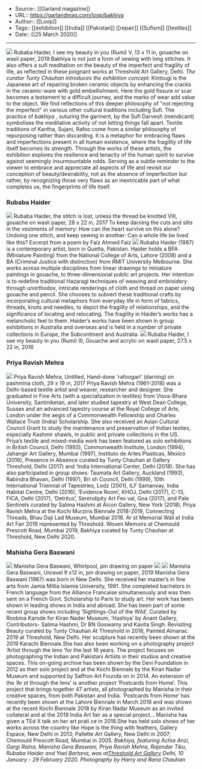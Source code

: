 ﻿
  * Source:: [[Garland magazine]]
  * URL:: https://garlandmag.com/loop/bakhiya
  * Author:: [[Loop]]
  * Tags:: [[exhibition]] [[India]] [[Pakistan]] [[repair]] [[Sufism]] [[textiles]]
  * Date:: [[25 March 2020]]


* * *
[![](https://garlandmag.com/wp-content/uploads/2020/03/Bakhiya-At-Threshold-Curated-by-Tunty-Chauhan.-Jan-20_Page_39_Image_0001.jpg)](https://garlandmag.com/wp-content/uploads/2020/03/Bakhiya-At-Threshold-Curated-by-Tunty-Chauhan.-Jan-20_Page_39_Image_0001.jpg)
Rubaba Haider, I see my beauty in you (Rumi) V, 13 x 11 in, gouache on wasli paper, 2019
Bakhiya is not just a form of sewing with long stitches. It also offers a sufi meditation on the beauty of the imperfect and fragility of life, as reflected in these poignant works at Threshold Art Gallery, Delhi.
 _The curator Tunty Chauhan introduces the exhibition concept:_
Kintsugi is the Japanese art of repairing broken ceramic objects by enhancing the cracks in the ceramic-ware with gold embellishment. Here the gold fissure or scar becomes a testament to a difficult journey, and the marks of wear add value to the object. We find reflections of this deeper philosophy of "not rejecting the imperfect" in various other cultural traditions including Sufi.
The practice of _bakhiya_ , suturing the garment, by the Sufi Darvesh (mendicant) symbolises the meditative activity of not letting things fall apart. Textile traditions of Kantha, Sujani, Rafoo come from a similar philosophy of repurposing rather than discarding. It is a metaphor for embracing flaws and imperfections present in all human existence, where the fragility of life itself becomes its strength.
Through the works of these artists, the exhibition explores the resilience and tenacity of the human spirit to survive against seemingly insurmountable odds. Serving as a subtle reminder to the viewer to embrace and appreciate all aspects of life and revisit our conception of beauty/desirability, not as the absence of imperfection but rather, by recognizing those very flaws as an inextricable part of what completes us, the fingerprints of life itself.
### Rubaba Haider
[![](https://garlandmag.com/wp-content/uploads/2020/03/Rubaba-Haider-Gouache-on-wasli-paper-28-in-x-22-in_-806x1024.jpg)](https://garlandmag.com/wp-content/uploads/2020/03/Rubaba-Haider-Gouache-on-wasli-paper-28-in-x-22-in_.jpg)
Rubaba Haider, the stitch is lost, unless the thread be knotted VIII, gouache on wasli paper, 28 x 22 in, 2017
To keep darning the cuts and slits in the vestments of memory: How can the heart survive on this alone? Undoing one stitch, and keep sewing in another: Can a whole life be lived like this?
Excerpt from a poem by Faiz Ahmed Faiz
[![](https://garlandmag.com/wp-content/uploads/2020/03/Bakhiya-At-Threshold-Curated-by-Tunty-Chauhan.-Jan-20_Page_34_Image_0001.jpg)](https://garlandmag.com/wp-content/uploads/2020/03/Bakhiya-At-Threshold-Curated-by-Tunty-Chauhan.-Jan-20_Page_34_Image_0001.jpg)
Rubaba Haider (1987) is a contemporary artist, born in Quetta, Pakistan. Haider holds a BFA (Miniature Painting) from the National College of Arts, Lahore (2008) and a BA (Criminal Justice with distinction) from RMIT University Melbourne. She works across multiple disciplines from linear drawings to miniature paintings in gouache, to three-dimensional public art projects. Her intention is to redeﬁne traditional Hazaragi techniques of weaving and embroidery through unorthodox, intricate renderings of cloth and thread on paper using gouache and pencil. She chooses to subvert these traditional crafts by incorporating cultural metaphors from everyday life in form of fabrics, threads, knots and needles, to depict the fragility of relationships, and the signiﬁcance of locating and relocating. The fragility in Haider’s works has a melancholic feel to them. Haider’s works have been shown in group exhibitions in Australia and overseas and is held in a number of private collections in Europe, the Subcontinent and Australia.
[![](https://garlandmag.com/wp-content/uploads/2020/03/Bakhiya-At-Threshold-Curated-by-Tunty-Chauhan.-Jan-20_Page_35_Image_0001.jpg)](https://garlandmag.com/wp-content/uploads/2020/03/Bakhiya-At-Threshold-Curated-by-Tunty-Chauhan.-Jan-20_Page_35_Image_0001.jpg)
Rubaba Haider, I see my beauty in you (Rumi) III, Gouache and acrylic on wasli paper, 27.5 x 22 in, 2016
### Priya Ravish Mehra
[![](https://garlandmag.com/wp-content/uploads/2020/03/Bakhiya-At-Threshold-Curated-by-Tunty-Chauhan.-Jan-20_Page_01-793x1024.jpg)](https://garlandmag.com/wp-content/uploads/2020/03/Bakhiya-At-Threshold-Curated-by-Tunty-Chauhan.-Jan-20_Page_01.jpg)
Priya Ravish Mehra, Untitled, Hand-done 'rafoogari' (darning) on pashmina cloth, 29 x 19 in, 2017
Priya Ravish Mehra (1961-2018) was a Delhi-based textile artist and weaver, researcher and designer. She graduated in Fine Arts (with a specialization in textiles) from Visva-Bhara University, Santiniketan, and later studied tapestry at West Dean College, Sussex and an advanced tapestry course at the Royal College of Arts, London under the aegis of a Commonwealth Fellowship and Charles Wallace Trust (India) Scholarship. She also received an Asian Cultural Council Grant to study the maintenance and preservation of Indian texties, especially Kashmir shawls, in public and private collections in the US. Priya’s textile and mixed-media work has been featured as solo exhibitions in British Council, Delhi (1993), Commonwealth Institute, London (1994), Jahangir Art Gallery, Mumbai (1997), Instituto de Artes Plasticas, Mexico (2016), Presence in Absence curated by Tunty Chauhan at Gallery Threshold, Delhi (2017) and ‘India International Center, Delhi (2018). She has also participated in group shows: Taumata Art Gallery, Auckland (1993), Rabindra Bhavan, Delhi (1997), Bri sh Council, Delhi (1999), 10th International Triennial of Tapestries, Lodz (2001), ILF Samanvay, India Habitat Centre, Delhi (2016), ‘Evidence Room’, KHOJ, Delhi (2017), C-13, FICA, Delhi (2017), ‘Detritus’, Serendipity Art Fes val, Goa (2017), and Pale Sentinels curated by Salima Hashmi at Aicon Gallery, New York (2018), Priya Ravish Mehra at the Kochi Murziris Biennale 2018-2019, Connecting Threads, Bhau Daji Lad Museum, Mumbai 2018. Ar st Memorial Wall at India Art Fair 2019 represented by Threshold. Woven Memoirs at Chemould Prescott Road, Mumbai 2019, Bakhiya curated by Tunty Chauhan at Threshold, New Delhi 2020.
### Mahisha Gera Baswani
[![](https://garlandmag.com/wp-content/uploads/2020/03/manisha-gera-baswani-pin-drawing-on-paper-Whirlpool-20-765x1024.jpg)](https://garlandmag.com/wp-content/uploads/2020/03/manisha-gera-baswani-pin-drawing-on-paper-Whirlpool-20.jpg)
Manisha Gera Baswani, Whirlpool, pin drawing on paper
[![](https://garlandmag.com/wp-content/uploads/2020/03/Bakhiya-At-Threshold-Curated-by-Tunty-Chauhan.-Jan-20_Page_16_Image_0001.jpg)](https://garlandmag.com/wp-content/uploads/2020/03/Bakhiya-At-Threshold-Curated-by-Tunty-Chauhan.-Jan-20_Page_16_Image_0001.jpg)
[![](https://garlandmag.com/wp-content/uploads/2020/03/Bakhiya-At-Threshold-Curated-by-Tunty-Chauhan.-Jan-20_Page_20_Image_0001.jpg)](https://garlandmag.com/wp-content/uploads/2020/03/Bakhiya-At-Threshold-Curated-by-Tunty-Chauhan.-Jan-20_Page_20_Image_0001.jpg)
Manisha Gera Baswani, Unravel 9 x12 in, pin drawing on paper, 2019
Manisha Gera Baswani (1967) was born in New Delhi. She received her master’s in ﬁne arts from Jamia Millia Islamia University, 1991. She completed bachelors in French language from the Alliance Francaise simultaneously and was then sent on a French Govt. Scholarship to Paris to study art. Her work has been shown in leading shows in India and abroad. She has been part of some recent group shows including ‘Sightings-Out of the Wild’, Curated by Roobina Karode for Kiran Nader Museum, ‘Hashiya’ by Anant Gallery, Contributors- Salima Hashmi, Dr BN Goswamy and Kavita Singh. Revisiting Beauty curated by Tunty Chauhan At Threshold in 2016, Painted Almanac 2019 at Threshold, New Delhi. Her sculpture has recently been shown at the 2019 Karachi Biennale.She has also been working on a photography project ‘Artist through the lens ‘for the last 16 years. The project focuses on photographing the Indian and Pakistani Artists in their studios and creative spaces. This on-going archive has been shown by the Devi Foundation in 2012 as their solo project and at the Kochi Biennale by the Kiran Nadar Museum and supported by Saﬀron Art Founda on in 2014. An extension of the ‘Ar st through the lens’ is another project ‘Postcards from Home’. This project that brings together 47 artists, all photographed by Manisha in their creative spaces, from both Pakistan and India. ‘Postcards from Home’ has recently been shown at the Lahore Biennale in March 2018 and was shown at the recent Kochi Biennale 2018 by Kiran Nadar Museum as an invited collateral and at the 2019 India Art fair as a special project… Manisha has given a TEd X talk on her art prati ce in 2018.She has held solo shows of her works across the country like Hope is the thing with feathers, Gallery Espace, New Delhi in 2013; Pallette Art Gallery, New Delhi in 2007; Chemould Prescott Road, Mumbai in 2005.
 _Bakhiya, featuring Achia Anzi, Gargi Raina, Manisha Gera Baswani, Priya Ravish Mehra, Rajendar Tiku, Rubaba Haider and Yael Bartana, was at[Threshold Art Gallery](http://www.gallerythreshold.com/) Delhi, 10 January - 29 February 2020. Photography by Harry and Rana Chauhan_
